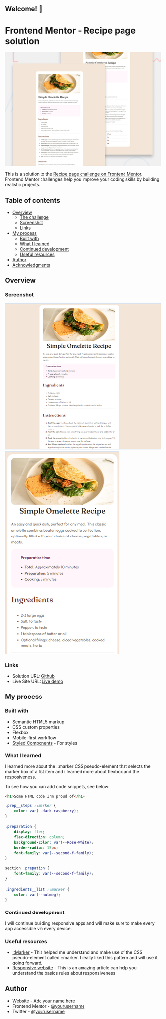 ## Welcome! 👋

# Frontend Mentor - Recipe page solution
![Design preview for the Recipe page coding challenge](./design/desktop-preview.jpg)

This is a solution to the [Recipe page challenge on Frontend Mentor](https://www.frontendmentor.io/challenges/recipe-page-KiTsR8QQKm). Frontend Mentor challenges help you improve your coding skills by building realistic projects. 

## Table of contents

- [Overview](#overview)
  - [The challenge](#the-challenge)
  - [Screenshot](#screenshot)
  - [Links](#links)
- [My process](#my-process)
  - [Built with](#built-with)
  - [What I learned](#what-i-learned)
  - [Continued development](#continued-development)
  - [Useful resources](#useful-resources)
- [Author](#author)
- [Acknowledgments](#acknowledgments)


## Overview

### Screenshot
![Screenshot](./assets/images/screenshot1.png)
![Screenshot](./assets/images/screenshot2.png)

### Links

- Solution URL: [Github](https://github.com/elic4vet/recipe-page-main)
- Live Site URL: [Live demo](https://elic4vet.github.io/recipe-page-main/)

## My process

### Built with
- Semantic HTML5 markup
- CSS custom properties
- Flexbox
- Mobile-first workflow
- [Styled Components](https://styled-components.com/) - For styles

### What I learned

I learned more about the ::marker CSS pseudo-element that selects the marker box of a list item and i learned more about flexbox and the resposiveness.

To see how you can add code snippets, see below:

```html
<h1>Some HTML code I'm proud of</h1>
```
```css
.prep__steps ::marker {
    color: var(--dark-raspberry);
}

.preparation {
    display: flex;
    flex-direction: column;
    background-color: var(--Rose-White);
    border-radius: 15px;
    font-family: var(--second-f-family);
}

section .prepation {
    font-family: var(--second-f-family);
}

.ingredients__list ::marker {
    color: var(--nutmeg);
}

```

### Continued development
I will continue building responsive apps and will make sure to make every app accessible via every device. 

### Useful resources

- [::Marker](https://developer.mozilla.org/en-US/docs/Web/CSS/::marker) - This helped me understand and make use of the CSS pseudo-element called ::marker. I really liked this pattern and will use it going forward.
- [Responsive website](https://kinsta.com/blog/responsive-web-design/) - This is an amazing article can help you understand the basics rules about responsiveness

## Author

- Website - [Add your name here](https://www.your-site.com)
- Frontend Mentor - [@yourusername](https://www.frontendmentor.io/profile/yourusername)
- Twitter - [@yourusername](https://www.twitter.com/yourusername)

